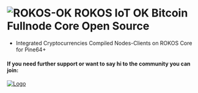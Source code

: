 ![ROKOS-OK](http://i.imgur.com/WHN1JGF.png)
ROKOS IoT OK Bitcoin Fullnode Core Open Source
=========================== 
* Integrated Cryptocurrencies Compiled Nodes-Clients on ROKOS Core for Pine64+

#### If you need further support or want to say hi to the community you can join:

<a href="https://discord.io/bitcoin">
    <img alt="Logo" src="https://discordapp.com/api/guilds/213747404745211904/widget.png?style=banner2">
  </a>
